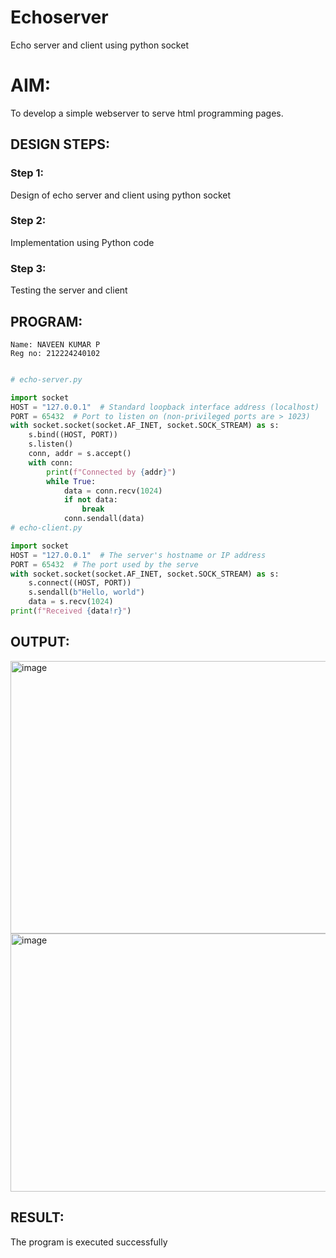 # Echoserver
Echo server and client using python socket

# AIM:

To develop a simple webserver to serve html programming pages.

## DESIGN STEPS:

### Step 1:

Design of echo server and client using python socket

### Step 2:

Implementation using Python code

### Step 3:

Testing the server and client 

## PROGRAM:
```
Name: NAVEEN KUMAR P
Reg no: 212224240102

```
```python

# echo-server.py

import socket
HOST = "127.0.0.1"  # Standard loopback interface address (localhost)
PORT = 65432  # Port to listen on (non-privileged ports are > 1023)
with socket.socket(socket.AF_INET, socket.SOCK_STREAM) as s:
    s.bind((HOST, PORT))
    s.listen()
    conn, addr = s.accept()
    with conn:
        print(f"Connected by {addr}")
        while True:
            data = conn.recv(1024)
            if not data:
                break
            conn.sendall(data)
# echo-client.py

import socket
HOST = "127.0.0.1"  # The server's hostname or IP address
PORT = 65432  # The port used by the serve
with socket.socket(socket.AF_INET, socket.SOCK_STREAM) as s:
    s.connect((HOST, PORT))
    s.sendall(b"Hello, world")
    data = s.recv(1024)
print(f"Received {data!r}")
```
## OUTPUT:
<img width="1316" height="436" alt="image" src="https://github.com/user-attachments/assets/4568310a-7dbe-4b15-a32e-655484358375" />
<img width="1263" height="413" alt="image" src="https://github.com/user-attachments/assets/f644c9cb-7459-44e9-bad1-06401028df80" />

## RESULT:
The program is executed successfully
